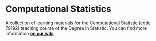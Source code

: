 # Computational Statistics

A collection of learning materials for the Computational Statistic (code 79192) teaching course of the
Degree in Statistic. You can find more information [**on our wiki**](https://csunibo.github.io/wiki/raccolte-di-risorse/index.html).
